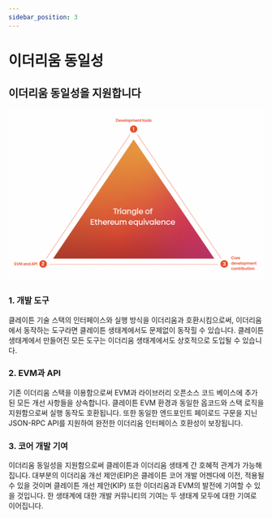 ```yaml
---
sidebar_position: 3
---
```


# 이더리움 동일성

## 이더리움 동일성을 지원합니다

![](images/triangle.png)

### 1. 개발 도구 <a id="finality-and-improvements"></a>
클레이튼 기술 스택의 인터페이스와 실행 방식을 이더리움과 호환시킴으로써, 이더리움에서 동작하는 도구라면 클레이튼 생태계에서도 문제없이 동작힐 수 있습니다. 클레이튼 생태계에서 만들어진 모든 도구는 이더리움 생태계에서도 상호적으로 도입될 수 있습니다.

### 2. EVM과 API <a id="evm-and-api"></a>
기존 이더리움 스택을 이용함으로써 EVM과 라이브러리 오픈소스 코드 베이스에 추가된 모든 개선 사항들을 상속합니다. 클레이튼 EVM 환경과 동일한 옵코드와 스택 로직을 지원함으로써 실행 동작도 호환됩니다. 또한 동일한 엔드포인트 페이로드 구문을 지닌 JSON-RPC API를 지원하여 완전한 이더리움 인터페이스 호환성이 보장됩니다.

### 3. 코어 개발 기여 <a id="core-development-contribution"></a>
이더리움 동일성을 지원함으로써 클레이튼과 이더리움 생태계 간 호혜적 관계가 가능해집니다. 대부분의 이더리움 개선 제안(EIP)은 클레이튼 코어 개발 어젠다에 이전, 적용될 수 있을 것이며 클레이튼 개선 제안(KIP) 또한 이더리움과 EVM의 발전에 기여할 수 있을 것입니다. 한 생태계에 대한 개발 커뮤니티의 기여는 두 생태계 모두에 대한 기여로 이어집니다.
